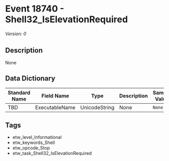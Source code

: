 # Event 18740 - Shell32_IsElevationRequired
###### Version: 0

## Description
None

## Data Dictionary
|Standard Name|Field Name|Type|Description|Sample Value|
|---|---|---|---|---|
|TBD|ExecutableName|UnicodeString|None|`None`|

## Tags
* etw_level_Informational
* etw_keywords_Shell
* etw_opcode_Stop
* etw_task_Shell32_IsElevationRequired